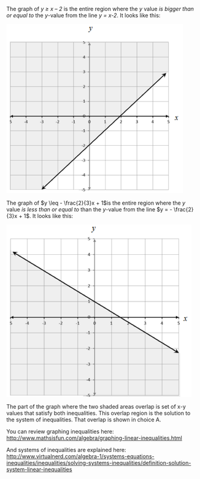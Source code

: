 The graph of *y ≥ x – 2* is the entire region where the
*y* value *is bigger than or equal to* the *y*-value from the line *y =
x-2*. It looks like this:

![](MA-2014-06-04a.png)

The graph of $y \leq - \frac{2}{3}x + 1$is the entire region where the
*y* value *is less than or equal to* than the *y*-value from the line
$y = - \frac{2}{3}x + 1$. It looks like this:

![](MA-2014-06-04b.png)

The part of the graph where the two shaded areas overlap is set of x-y
values that satisfy both inequalities. This overlap region is the
solution to the system of inequalities. That overlap is shown in choice
A.

You can review graphing inequalities here:
<http://www.mathsisfun.com/algebra/graphing-linear-inequalities.html>

And systems of inequalities are explained here:
<http://www.virtualnerd.com/algebra-1/systems-equations-inequalities/inequalities/solving-systems-inequalities/definition-solution-system-linear-inequalities>
